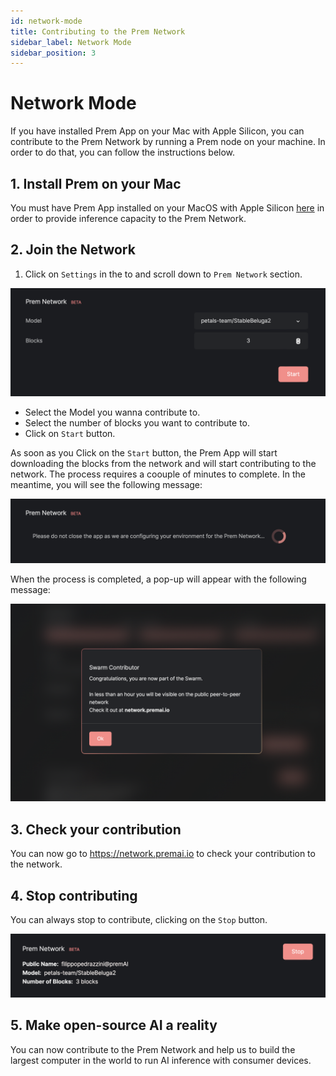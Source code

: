 ```yaml
---
id: network-mode
title: Contributing to the Prem Network
sidebar_label: Network Mode
sidebar_position: 3
---
```


# Network Mode

If you have installed Prem App on your Mac with Apple Silicon, you can contribute to the Prem Network by running a Prem node on your machine. In order to do that, you can follow the instructions below.

## 1. Install Prem on your Mac

You must have Prem App installed on your MacOS with Apple Silicon [here](/docs/prem-app/installation/install-macos) in order to provide inference capacity to the Prem Network.

## 2. Join the Network

1. Click on `Settings` in the to and scroll down to `Prem Network` section.

![Network Init](./assets/network-init.png)

- Select the Model you wanna contribute to.
- Select the number of blocks you want to contribute to.
- Click on `Start` button.

As soon as you Click on the `Start` button, the Prem App will start downloading the blocks from the network and will start contributing to the network. The process requires a coouple of minutes to complete. In the meantime, you will see the following message:

![Network Install](./assets/network-install.png)

When the process is completed, a pop-up will appear with the following message:

![Network Done](./assets/network-done.png)

## 3. Check your contribution

You can now go to https://network.premai.io to check your contribution to the network.

## 4. Stop contributing

You can always stop to contribute, clicking on the `Stop` button.

![Network Stop](./assets/network-stop.png)

## 5. Make open-source AI a reality

You can now contribute to the Prem Network and help us to build the largest computer in the world to run AI inference with consumer devices.